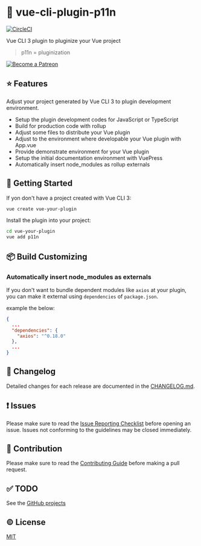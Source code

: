 # :electric_plug: vue-cli-plugin-p11n

[![CircleCI](https://circleci.com/gh/kazupon/vue-cli-plugin-p11n.svg?style=svg)](https://circleci.com/gh/kazupon/vue-cli-plugin-p11n)

Vue CLI 3 plugin to pluginize your Vue project

> p11n = pluginization

<a href="https://www.patreon.com/kazupon" target="_blank">
  <img src="https://c5.patreon.com/external/logo/become_a_patron_button.png" alt="Become a Patreon">
</a>


## :star: Features
Adjust your project generated by Vue CLI 3 to plugin development environment.

- Setup the plugin development codes for JavaScript or TypeScript
- Build for production code with rollup
- Adjust some files to distribute your Vue plugin
- Adjust to the environment where developable your Vue plugin with App.vue
- Provide demonstrate environment for your Vue plugin
- Setup the initial documentation environment with VuePress
- Automatically insert node_modules as rollup externals 


## :rocket: Getting Started
If yon don't have a project created with Vue CLI 3:

```sh
vue create vue-your-plugin
```

Install the plugin into your project:

```sh
cd vue-your-plugin
vue add p11n
```

## :package: Build Customizing

### Automatically insert node_modules as externals
If you don't want to bundle dependent modules like `axios` at your plugin, you can make it external using `dependencies` of `package.json`.

example the below:

```json
{
  ...
  "dependencies": {
    "axios": "^0.18.0"
  },
  ...
}
```

## :scroll: Changelog

Detailed changes for each release are documented in the [CHANGELOG.md](https://github.com/kazupon/vue-cli-plugin-p11n/blob/master/CHANGELOG.md).


## :exclamation: Issues

Please make sure to read the [Issue Reporting Checklist](https://github.com/kazupon/vue-cli-plugin-p11n/blob/master/CONTRIBUTING.md#issue-reporting-guidelines) before opening an issue. Issues not conforming to the guidelines may be closed immediately.


## :muscle: Contribution

Please make sure to read the [Contributing Guide](https://github.com/kazupon/vue-cli-plugin-p11n/blob/master/CONTRIBUTING.md) before making a pull request.


## :white_check_mark: TODO
See the [GitHub projects](https://github.com/kazupon/vue-cli-plugin-p11n/projects/1)


## :copyright: License

[MIT](http://opensource.org/licenses/MIT)
